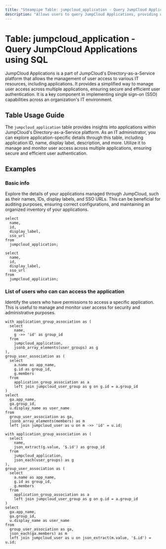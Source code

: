 ```yaml
---
title: "Steampipe Table: jumpcloud_application - Query JumpCloud Applications using SQL"
description: "Allows users to query JumpCloud Applications, providing details about each application including its ID, name, display label, description, and other related information."
---
```


# Table: jumpcloud_application - Query JumpCloud Applications using SQL

JumpCloud Applications is a part of JumpCloud's Directory-as-a-Service platform that allows the management of user access to various IT resources, including applications. It provides a simplified way to manage user access across multiple applications, ensuring secure and efficient user authentication. It is a key component in implementing single sign-on (SSO) capabilities across an organization's IT environment.

## Table Usage Guide

The `jumpcloud_application` table provides insights into applications within JumpCloud's Directory-as-a-Service platform. As an IT administrator, you can explore application-specific details through this table, including application ID, name, display label, description, and more. Utilize it to manage and monitor user access across multiple applications, ensuring secure and efficient user authentication.

## Examples

### Basic info
Explore the details of your applications managed through JumpCloud, such as their names, IDs, display labels, and SSO URLs. This can be beneficial for auditing purposes, ensuring correct configurations, and maintaining an organized inventory of your applications.

```sql+postgres
select
  name,
  id,
  display_label,
  sso_url
from
  jumpcloud_application;
```

```sql+sqlite
select
  name,
  id,
  display_label,
  sso_url
from
  jumpcloud_application;
```

### List of users who can can access the application
Identify the users who have permissions to access a specific application. This is useful to manage and monitor user access for security and administrative purposes.

```sql+postgres
with application_group_association as (
  select
    name,
    g ->> 'id' as group_id
  from
    jumpcloud_application,
    jsonb_array_elements(user_groups) as g
),
group_user_association as (
  select
    a.name as app_name,
    g.id as group_id,
    g.members
  from
    application_group_association as a
    left join jumpcloud_user_group as g on g.id = a.group_id
)
select
  ga.app_name,
  ga.group_id,
  u.display_name as user_name
from
  group_user_association as ga,
  jsonb_array_elements(members) as m
  left join jumpcloud_user as u on m ->> 'id' = u.id;
```

```sql+sqlite
with application_group_association as (
  select
    name,
    json_extract(g.value, '$.id') as group_id
  from
    jumpcloud_application,
    json_each(user_groups) as g
),
group_user_association as (
  select
    a.name as app_name,
    g.id as group_id,
    g.members
  from
    application_group_association as a
    left join jumpcloud_user_group as g on g.id = a.group_id
)
select
  ga.app_name,
  ga.group_id,
  u.display_name as user_name
from
  group_user_association as ga,
  json_each(ga.members) as m
  left join jumpcloud_user as u on json_extract(m.value, '$.id') = u.id;
```